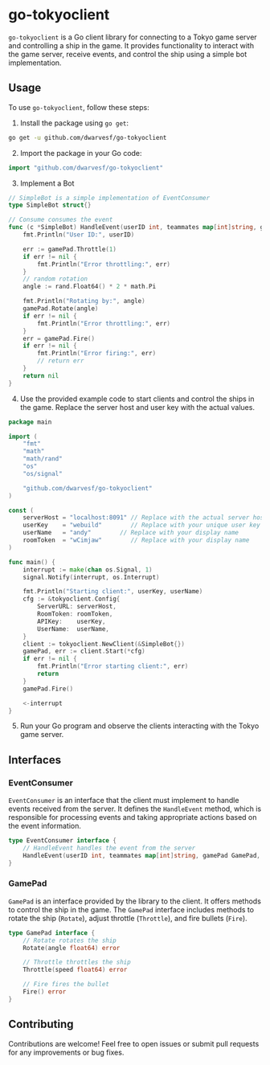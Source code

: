 # go-tokyoclient

`go-tokyoclient` is a Go client library for connecting to a Tokyo game server and controlling a ship in the game. It provides functionality to interact with the game server, receive events, and control the ship using a simple bot implementation.

## Usage

To use `go-tokyoclient`, follow these steps:

1. Install the package using `go get`:
```sh
go get -u github.com/dwarvesf/go-tokyoclient
```

2. Import the package in your Go code:
```go
import "github.com/dwarvesf/go-tokyoclient"
```

3. Implement a Bot
```go
// SimpleBot is a simple implementation of EventConsumer
type SimpleBot struct{}

// Consume consumes the event
func (c *SimpleBot) HandleEvent(userID int, teammates map[int]string, gamePad tokyoclient.GamePad, state tokyoclient.GameState) error {
	fmt.Println("User ID:", userID)

	err := gamePad.Throttle(1)
	if err != nil {
		fmt.Println("Error throttling:", err)
	}
	// random rotation
	angle := rand.Float64() * 2 * math.Pi

	fmt.Println("Rotating by:", angle)
	gamePad.Rotate(angle)
	if err != nil {
		fmt.Println("Error throttling:", err)
	}
	err = gamePad.Fire()
	if err != nil {
		fmt.Println("Error firing:", err)
		// return err
	}
	return nil
}
```

4. Use the provided example code to start clients and control the ships in the game. Replace the server host and user key with the actual values.

```go
package main

import (
	"fmt"
	"math"
	"math/rand"
	"os"
	"os/signal"

	"github.com/dwarvesf/go-tokyoclient"
)

const (
	serverHost = "localhost:8091" // Replace with the actual server host
	userKey    = "webuild"        // Replace with your unique user key
	userName   = "andy"        // Replace with your display name
	roomToken  = "wCimjaw"        // Replace with your display name
)

func main() {
	interrupt := make(chan os.Signal, 1)
	signal.Notify(interrupt, os.Interrupt)

	fmt.Println("Starting client:", userKey, userName)
	cfg := &tokyoclient.Config{
		ServerURL: serverHost,
		RoomToken: roomToken,
		APIKey:    userKey,
		UserName:  userName,
	}
	client := tokyoclient.NewClient(&SimpleBot{})
	gamePad, err := client.Start(*cfg)
	if err != nil {
		fmt.Println("Error starting client:", err)
		return
	}
	gamePad.Fire()

	<-interrupt
}
```

5. Run your Go program and observe the clients interacting with the Tokyo game server.

## Interfaces

### EventConsumer

`EventConsumer` is an interface that the client must implement to handle events received from the server. It defines the `HandleEvent` method, which is responsible for processing events and taking appropriate actions based on the event information.

```go
type EventConsumer interface {
	// HandleEvent handles the event from the server
	HandleEvent(userID int, teammates map[int]string, gamePad GamePad, state GameState) error
}
```

### GamePad

`GamePad` is an interface provided by the library to the client. It offers methods to control the ship in the game. The `GamePad` interface includes methods to rotate the ship (`Rotate`), adjust throttle (`Throttle`), and fire bullets (`Fire`).

```go
type GamePad interface {
	// Rotate rotates the ship
	Rotate(angle float64) error

	// Throttle throttles the ship
	Throttle(speed float64) error

	// Fire fires the bullet
	Fire() error
}
```

## Contributing

Contributions are welcome! Feel free to open issues or submit pull requests for any improvements or bug fixes.
